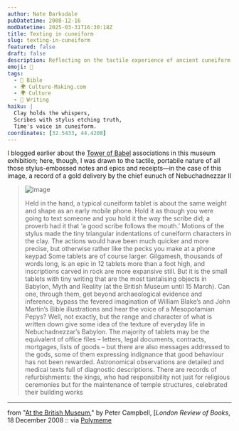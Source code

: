 ```yaml
---
author: Nate Barksdale
pubDatetime: 2008-12-16
modDatetime: 2025-03-31T16:30:18Z
title: Texting in cuneiform
slug: texting-in-cuneiform
featured: false
draft: false
description: Reflecting on the tactile experience of ancient cuneiform tablets, this piece explores their significance in understanding life in Nebuchadnezzar's Babylon.
emoji: 📜
tags:
  - 📖 Bible
  - 🌍 Culture-Making.com
  - 🌍 Culture
  - 📝 Writing
haiku: |
  Clay holds the whispers,  
  Scribes with stylus etching truth,  
  Time's voice in cuneiform.
coordinates: [32.5433, 44.4208]
---
```


I blogged earlier about the [Tower of Babel](http://www.culture-making.com/tag/babel) associations in this museum exhibition; here, though, I was drawn to the tactile, portabile nature of all those stylus-embossed notes and epics and receipts—in the case of this image, a record of a gold delivery by the chief eunuch of Nebuchadnezzar II

> ![image](http://culture-making.com/media/nebotablet_l_210.jpg)
>
> Held in the hand, a typical cuneiform tablet is about the same weight and shape as an early mobile phone. Hold it as though you were going to text someone and you hold it the way the scribe did; a proverb had it that ‘a good scribe follows the mouth.’ Motions of the stylus made the tiny triangular indentations of cuneiform characters in the clay. The actions would have been much quicker and more precise, but otherwise rather like the pecks you make at a phone keypad
> Some tablets are of course larger. Gilgamesh, thousands of words long, is an epic in 12 tablets more than a foot high, and inscriptions carved in rock are more expansive still. But it is the small tablets with tiny writing that are the most tantalising objects in Babylon, Myth and Reality (at the British Museum until 15 March). Can one, through them, get beyond archaeological evidence and inference, bypass the fevered imagination of William Blake’s and John Martin’s Bible illustrations and hear the voice of a Mesopotamian Pepys?
> Well, not exactly, but the range and character of what is written down give some idea of the texture of everyday life in Nebuchadnezzar’s Babylon. The majority of tablets may be the equivalent of office files – letters, legal documents, contracts, mortgages, lists of goods – but there are also messages addressed to the gods, some of them expressing indignance that good behaviour has not been rewarded. Astronomical observations are detailed and medical texts full of diagnostic descriptions. There are records of refurbishments: the kings, who had responsibility not just for religious ceremonies but for the maintenance of temple structures, celebrated their building works

---

from "[At the British Museum](http://web.archive.org/web/20091001221300/http://www.lrb.co.uk/v30/n24/camp01_.html)," by Peter Campbell, [_London Review of Books_[](http://web.archive.org/web/20091001221300/http://www.lrb.co.uk/v30/n24/camp01_.html), 18 December 2008 :: via [Polymeme](http://web.archive.org/web/20081215160733/http://polymeme.com:80/node/69429)
